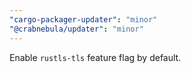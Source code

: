 ```yaml
---
"cargo-packager-updater": "minor"
"@crabnebula/updater": "minor"
---
```


Enable `rustls-tls` feature flag by default.